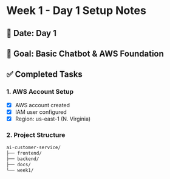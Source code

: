 # Week 1 - Day 1 Setup Notes

## 📅 Date: Day 1

## 🎯 Goal: Basic Chatbot & AWS Foundation

## ✅ Completed Tasks

### 1. AWS Account Setup

- [x] AWS account created
- [x] IAM user configured
- [x] Region: us-east-1 (N. Virginia)

### 2. Project Structure

```bash
ai-customer-service/
├── frontend/
├── backend/
├── docs/
└── week1/
```
